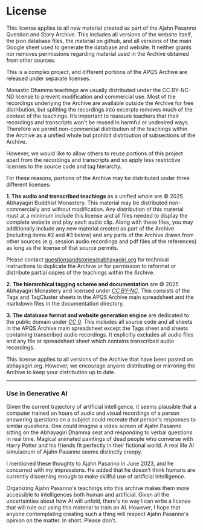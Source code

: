 <!--HTML <img src="../../pages/images/photos/Abhayagiri Buddha Rupa.jpg" alt="Abhayagiri Reception Hall Buddha Image" class="cover" title="Abhayagiri Reception Hall Buddha Image" align="bottom" width="200" border="0"/> -->
# License

This license applies to all new material created as part of the Ajahn Pasanno Question and Story Archive. This includes all versions of the website itself, the json database files, the material on github, and all versions of the main Google sheet used to generate the database and website. It neither grants nor removes permissions regarding material used in the Archive obtained from other sources.

This is a complex project, and different portions of the APQS Archive are released under separate licenses.

Monastic Dhamma teachings are usually distributed under the CC BY-NC-ND license to prevent modification and commercial use. Most of the recordings underlying the Archive are available outside the Archive for free distribution, but splitting the recordings into excerpts removes much of the context of the teachings. It’s important to reassure teachers that their recordings and transcripts won’t be reused in harmful or undesired ways. Therefore we permit non-commercial distribution of the teachings within the Archive as a unified whole but prohibit distribution of subsections of the Archive.

However, we would like to allow others to reuse portions of this project apart from the recordings and transcripts and so apply less restrictive licenses to the source code and tag hierarchy.

For these reasons, portions of the Archive may be distributed under three different licenses:

__1. The audio and transcribed teachings__ as a unified whole are © 2025 Abhayagiri Buddhist Monastery. This material may be distributed non-commercially and without modification. Any distribution of this material must at a minimum include this license and all files needed to display the complete website and play each audio clip. Along with these files, you may additionally include any new material created as part of the Archive (including items #2 and #3 below) and any parts of the Archive drawn from other sources (e.g. session audio recordings and pdf files of the references) as long as the license of that source permits.

Please contact [questionsandstories@abhayagiri.org](mailto:questionsandstories@abhayagiri.org) for technical instructions to duplicate the Archive or for permission to reformat or distribute partial copies of the teachings within the Archive.

__2. The hierarchical tagging scheme and documentation__ are © 2025 Abhayagiri Monastery and licensed under [_CC BY-NC_](https://creativecommons.org/licenses/by-nc/4.0/). This consists of the Tags and TagCluster sheets in the APQS Archive main spreadsheet and the markdown files in the documentation directory.

__3. The database format and website generation engine__ are dedicated to the public domain under [_CC 0_](https://creativecommons.org/publicdomain/zero/1.0/). This includes all source code and all sheets in the APQS Archive main spreadsheet except the Tags sheet and sheets containing transcribed audio recordings. It explicitly excludes all audio files and any file or spreadsheet sheet which contains transcribed audio recordings.

This license applies to all versions of the Archive that have been posted on abhayagiri.org. However, we encourage anyone distributing or mirroring the Archive to keep your distribution up to date.

-----

### Use in Generative AI

Given the current trajectory of artificial intelligence, it seems plausible that a computer trained on hours of audio and visual recordings of a person answering questions on a subject could recreate that person's responses to similar questions. One could imagine a video screen of Ajahn Pasanno sitting on the Abhayagiri Dhamma seat and responding to verbal questions in real time. Magical animated paintings of dead people who converse with Harry Potter and his friends fit perfectly in their fictional world. A real life AI simulacrum of Ajahn Pasanno seems distinctly creepy.

I mentioned these thoughts to Ajahn Pasanno in June 2023, and he concurred with my impressions. He added that he doesn't think humans are currently discerning enough to make skillful use of artificial intelligence.

Organizing Ajahn Pasanno's teachings into this archive makes them more accessible to intelligences both human and artificial. Given all the uncertainties about how AI will unfold, there's no way I can write a license that will rule out using this material to train an AI. However, I hope that anyone contemplating creating such a thing will respect Ajahn Pasanno's opinion on the matter. In short: Please don't.
